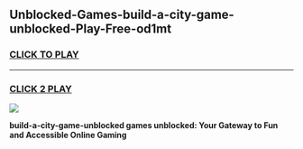 
## Unblocked-Games-build-a-city-game-unblocked-Play-Free-od1mt
<h3>
<a href="https://premium76.site?title=build-a-city-game-unblocked&ref=09A">CLICK TO PLAY</a></h3>
<hr>

<h3>
<a href="https://premium76.site?title=build-a-city-game-unblocked&ref=09A">CLICK 2 PLAY</a>
  
</h3>

<a href="https://premium76.site?title=build-a-city-game-unblocked&ref=09A"><img src="https://clearcache.store/games.png"></a>


**build-a-city-game-unblocked games unblocked: Your Gateway to Fun and Accessible Online Gaming**
